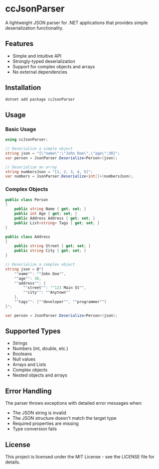 # ccJsonParser

A lightweight JSON parser for .NET applications that provides simple deserialization functionality.

## Features

- Simple and intuitive API
- Strongly-typed deserialization
- Support for complex objects and arrays
- No external dependencies

## Installation

```powershell
dotnet add package ccJsonParser
```

## Usage

### Basic Usage

```csharp
using ccJsonParser;

// Deserialize a simple object
string json = "{\"name\":\"John Doe\",\"age\":30}";
var person = JsonParser.Deserialize<Person>(json);

// Deserialize an array
string numbersJson = "[1, 2, 3, 4, 5]";
var numbers = JsonParser.Deserialize<int[]>(numbersJson);
```

### Complex Objects

```csharp
public class Person
{
    public string Name { get; set; }
    public int Age { get; set; }
    public Address Address { get; set; }
    public List<string> Tags { get; set; }
}

public class Address
{
    public string Street { get; set; }
    public string City { get; set; }
}

// Deserialize a complex object
string json = @"{
    ""name"": ""John Doe"",
    ""age"": 30,
    ""address"": {
        ""street"": ""123 Main St"",
        ""city"": ""Anytown""
    },
    ""tags"": [""developer"", ""programmer""]
}";

var person = JsonParser.Deserialize<Person>(json);
```

## Supported Types

- Strings
- Numbers (int, double, etc.)
- Booleans
- Null values
- Arrays and Lists
- Complex objects
- Nested objects and arrays

## Error Handling

The parser throws exceptions with detailed error messages when:
- The JSON string is invalid
- The JSON structure doesn't match the target type
- Required properties are missing
- Type conversion fails

## License

This project is licensed under the MIT License - see the LICENSE file for details. 
